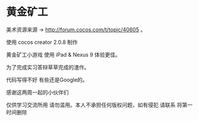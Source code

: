 # 黄金矿工

美术资源来源 → http://forum.cocos.com/t/topic/40605 。

使用 cocos creator 2.0.8 制作

黄金矿工小游戏 使用 iPad & Nexus 9 体验更佳。

为了完成实习答辩草草完成的渣作。

代码写得不好 有些还是Google的。

感谢这两周一起的小伙伴们

仅供学习交流所用 请勿滥用。本人不承担任何版权问题，如有侵犯 请联系 将第一时间删除
